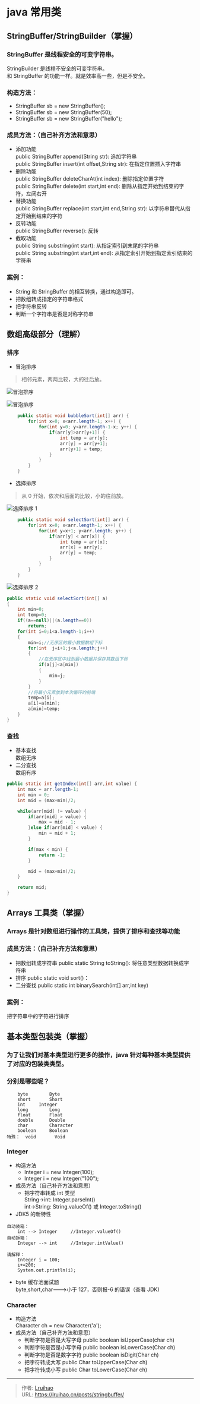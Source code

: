 # java 常用类


## StringBuffer/StringBuilder（掌握）
### StringBuffer 是线程安全的可变字符串。
   StringBuilder 是线程不安全的可变字符串。  
   和 StringBuffer 的功能一样。就是效率高一些，但是不安全。  
### 构造方法：
- StringBuffer sb = new StringBuffer();
- StringBuffer sb = new StringBuffer(50);
- StringBuffer sb = new StringBuffer("hello");

### 成员方法：（自己补齐方法和意思）
- 添加功能  
	public StringBuffer append(String str): 追加字符串  
	public StringBuffer insert(int offset,String str): 在指定位置插入字符串  
- 删除功能  
	public StringBuffer deleteCharAt(int index): 删除指定位置字符  
	public StringBuffer delete(int start,int end): 删除从指定开始到结束的字符，左闭右开  
- 替换功能  
	public StringBuffer replace(int start,int end,String str): 以字符串替代从指定开始到结束的字符  
- 反转功能  
	public StringBuffer reverse(): 反转  
- 截取功能  
	public String substring(int start): 从指定索引到末尾的字符串  
	public String substring(int start,int end): 从指定索引开始到指定索引结束的字符串  

### 案例：
- String 和 StringBuffer 的相互转换，通过构造即可。
- 把数组转成指定的字符串格式
- 把字符串反转
- 判断一个字符串是否是对称字符串

## 数组高级部分（理解）
### 排序
- 冒泡排序
> 相邻元素，两两比较，大的往后放。

![冒泡排序](images/bubble.gif)

![冒泡排序](images/1.png)
```java
	public static void bubbleSort(int[] arr) {
		for(int x=0; x<arr.length-1; x++) {
			for(int y=0; y<arr.length-1-x; y++) {
				if(arr[y]>arr[y+1]) {
					int temp = arr[y];
					arr[y] = arr[y+1];
					arr[y+1] = temp;
				}
			}
		}
	}
```
- 选择排序
> 从 0 开始，依次和后面的比较，小的往前放。

![选择排序 1](images/2.png)
```java
	public static void selectSort(int[] arr) {
		for(int x=0; x<arr.length-1; x++) {
			for(int y=x+1; y<arr.length; y++) {
				if(arr[y] < arr[x]) {
					int temp = arr[x];
					arr[x] = arr[y];
					arr[y] = temp;
				}
			}
		}
	}
```

![选择排序 2](images/select.gif)
```java 
public static void selectSort(int[] a)
{
    int min=0;
    int temp=0;
    if((a==null)||(a.length==0))
        return;
    for(int i=0;i<a.length-1;i++)
    {
        min=i;//无序区的最小数据数组下标
        for(int  j=i+1;j<a.length;j++)
        {
            //在无序区中找到最小数据并保存其数组下标
            if(a[j]<a[min])
            {
                min=j;
            }
        }
        //将最小元素放到本次循环的前端
        temp=a[i];
        a[i]=a[min];
        a[min]=temp;
    }
}
```
### 查找
- 基本查找  
	数组无序  
- 二分查找  
	数组有序  

```java
public static int getIndex(int[] arr,int value) {
	int max = arr.length-1;
	int min = 0;
	int mid = (max+min)/2;

	while(arr[mid] != value) {
		if(arr[mid] > value) {
			max = mid - 1;
		}else if(arr[mid] < value) {
			min = mid + 1;
		}

		if(max < min) {
			return -1;
		}

		mid = (max+min)/2;
	}

	return mid;
}
```

## Arrays 工具类（掌握）
### Arrays 是针对数组进行操作的工具类，提供了排序和查找等功能
### 成员方法：（自己补齐方法和意思）
- 把数组转成字符串
	public static String toString(): 将任意类型数据转换成字符串
- 排序
	public static void sort()：
- 二分查找
	public static int binarySearch(int[] arr,int key)

### 案例：
把字符串中的字符进行排序

## 基本类型包装类（掌握）
### 为了让我们对基本类型进行更多的操作，java 针对每种基本类型提供了对应的包装类类型。
### 分别是哪些呢？
```
	byte		Byte
	short		Short
	int		Integer
	long		Long
	float		Float
	double		Double
	char		Character
	boolean		Boolean
特殊：  void		Void
```
### Integer
- 构造方法
	- Integer i = new Integer(100);
	- Integer i = new Integer("100");
- 成员方法（自己补齐方法和意思）
	- 把字符串转成 int 类型  
		String->int: Integer.parseInt()  
		int->String: String.valueOf() 或 Integer.toString()  
- JDK5 的新特性
```
自动装箱：
	int --> Integer		//Integer.valueOf()
自动拆箱：
	Integer --> int		//Integer.intValue()

请解释：
	Integer i = 100;
	i+=200;
	System.out.println(i);
```

- byte 缓存池面试题  
	byte,short,char--->小于 127，否则报-6 的错误（查看 JDK)

### Character
- 构造方法  
	Character ch = new Character('a');  
- 成员方法（自己补齐方法和意思）
	- 判断字符是否是大写字母
	public boolean isUpperCase(char ch)
	- 判断字符是否是小写字母
	public boolean isLowerCase(Char ch)
	- 判断字符是否是数字字符
	public boolean isDigit(Char ch)
	- 把字符转成大写
	public Char toUpperCase(Char ch)
	- 把字符转成小写
	public Char toLowerCase(Char ch)

---

> 作者: [Lruihao](https://github.com/Lruihao)  
> URL: https://lruihao.cn/posts/stringbuffer/  

